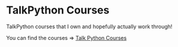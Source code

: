 # TalkPython Courses

TalkPython courses that I own and hopefully actually work through!

You can find the courses => [Talk Python Courses](https://training.talkpython.fm/courses/all)
